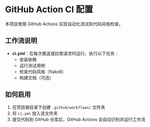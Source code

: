 # GitHub Action CI 配置

本项目使用 GitHub Actions 实现自动化测试和代码风格检查。

## 工作流说明

- **ci.yml**：在每次推送或拉取请求时运行，执行以下任务：
  - 安装依赖
  - 运行测试用例
  - 检查代码风格（flake8）
  - 构建文档（可选）

## 如何启用

1. 在项目根目录下创建 `.github/workflows/` 文件夹
2. 将 `ci.yml` 放入该文件夹
3. 提交代码到 GitHub 仓库后，GitHub Actions 会自动识别并运行工作流